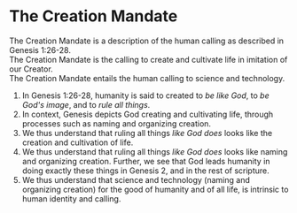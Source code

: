 # The Creation Mandate

The Creation Mandate is a description of the human calling as described in Genesis 1:26-28.  
The Creation Mandate is the calling to create and cultivate life in imitation of our Creator.  
The Creation Mandate entails the human calling to science and technology.

1. In Genesis 1:26-28, humanity is said to created to *be like God*, to *be God's image*, and to *rule all things*.
2. In context, Genesis depicts God creating and cultivating life, through processes such as naming and organizing creation.
3. We thus understand that ruling all things *like God does* looks like the creation and cultivation of life.
4. We thus understand that ruling all things *like God does* looks like naming and organizing creation. Further, we see that God leads humanity in doing exactly these things in Genesis 2, and in the rest of scripture.
5. We thus understand that science and technology (naming and organizing creation) for the good of humanity and of all life, is intrinsic to human identity and calling.
